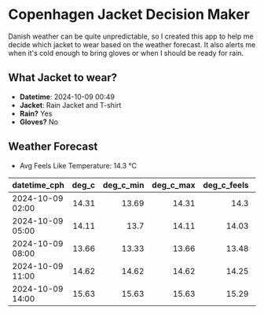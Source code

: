 
# Copenhagen Jacket Decision Maker

Danish weather can be quite unpredictable, so I created this app to help me decide which jacket to wear based on the weather forecast. 
It also alerts me when it's cold enough to bring gloves or when I should be ready for rain.

## What Jacket to wear?

- **Datetime**: 2024-10-09 00:49
- **Jacket**: Rain Jacket and T-shirt
- **Rain?** Yes
- **Gloves?** No

## Weather Forecast
- Avg Feels Like Temperature: 14.3 °C

| datetime_cph     |   deg_c |   deg_c_min |   deg_c_max |   deg_c_feels | weather   | wind   | rain   |
|:-----------------|--------:|------------:|------------:|--------------:|:----------|:-------|:-------|
| 2024-10-09 02:00 |   14.31 |       13.69 |       14.31 |         14.3  | Clouds    | Low    | None   |
| 2024-10-09 05:00 |   14.11 |       13.7  |       14.11 |         14.03 | Rain      | Low    | Low    |
| 2024-10-09 08:00 |   13.66 |       13.33 |       13.66 |         13.48 | Rain      | Low    | Low    |
| 2024-10-09 11:00 |   14.62 |       14.62 |       14.62 |         14.25 | Clouds    | Low    | None   |
| 2024-10-09 14:00 |   15.63 |       15.63 |       15.63 |         15.29 | Rain      | Medium | Low    |
        
